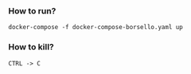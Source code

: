 ### How to run?

``` docker-compose -f docker-compose-borsello.yaml up ```

### How to kill?

``` CTRL -> C ```


